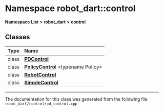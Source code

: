 

# Namespace robot\_dart::control



[**Namespace List**](namespaces.md) **>** [**robot\_dart**](namespacerobot__dart.md) **>** [**control**](namespacerobot__dart_1_1control.md)




















## Classes

| Type | Name |
| ---: | :--- |
| class | [**PDControl**](classrobot__dart_1_1control_1_1PDControl.md) <br> |
| class | [**PolicyControl**](classrobot__dart_1_1control_1_1PolicyControl.md) &lt;typename Policy&gt;<br> |
| class | [**RobotControl**](classrobot__dart_1_1control_1_1RobotControl.md) <br> |
| class | [**SimpleControl**](classrobot__dart_1_1control_1_1SimpleControl.md) <br> |



















































------------------------------
The documentation for this class was generated from the following file `robot_dart/control/pd_control.cpp`

